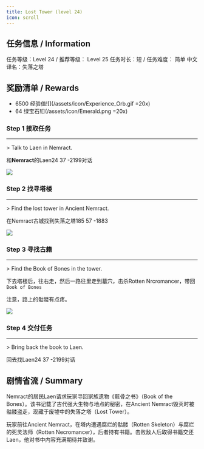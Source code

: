 ```yaml
---
title: Lost Tower (level 24)
icon: scroll
---
```


## 任务信息 / Information
任务等级：Level 24 / 推荐等级： Level 25
任务时长：短 / 任务难度： 简单
中文译名：失落之塔


## 奖励清单 / Rewards

+ 6500 经验值![](/assets/icon/Experience_Orb.gif =20x)
+ 64 绿宝石![](/assets/icon/Emerald.png =20x)

### Step 1 接取任务
---
\> Talk to Laen in Nemract.


和**Nemract**的<NPC>Laen</NPC><CC>24 37 -2199</CC>对话

![](/assets/img/lv24-1.png)

### Step 2 找寻塔楼
---
\> Find the lost tower in Ancient Nemract.

在Nemract古城找到失落之塔<CC>185 57 -1883</CC>

![](/assets/img/lv24-2.png)

### Step 3 寻找古籍
---
\> Find the Book of Bones in the tower.

下去塔楼后，往右走，然后一路往里走到墓穴，击杀<mob>Rotten Nrcromancer</mob>，带回`Book of Bones`

注意，路上的骷髅有点疼。

![](/assets/img/lv24-3.png)

### Step 4 交付任务
--- 
\> Bring back the book to Laen.

回去找<NPC>Laen</NPC><CC>24 37 -2199</CC>对话

## 剧情省流 / Summary

Nemract的居民Laen请求玩家寻回家族遗物《骸骨之书》（Book of the Bones）。该书记载了古代强大生物与地点的秘密，在Ancient Nemract毁灭时被骷髅盗走，现藏于废墟中的失落之塔（Lost Tower）。

玩家前往Ancient Nemract，在塔内遭遇腐烂的骷髅（Rotten Skeleton）与腐烂的死灵法师（Rotten Necromancer），后者持有书籍。击败敌人后取得书籍交还Laen，他对书中内容充满期待并致谢。